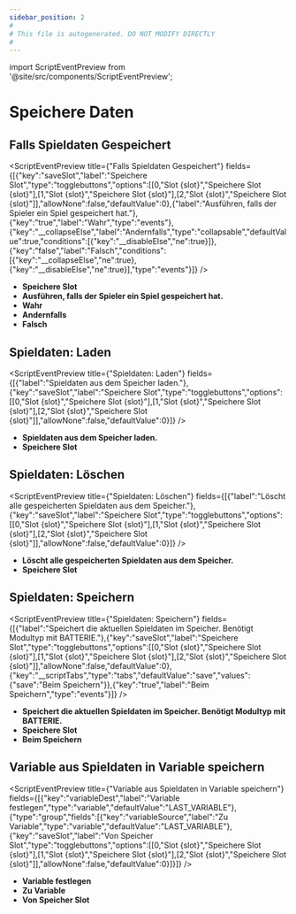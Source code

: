 ```yaml
---
sidebar_position: 2
#
# This file is autogenerated. DO NOT MODIFY DIRECTLY
#
---
```


import ScriptEventPreview from '@site/src/components/ScriptEventPreview';

# Speichere Daten

## Falls Spieldaten Gespeichert
<ScriptEventPreview title={"Falls Spieldaten Gespeichert"} fields={[{"key":"saveSlot","label":"Speichere Slot","type":"togglebuttons","options":[[0,"Slot &#123;slot&#125;","Speichere Slot &#123;slot&#125;"],[1,"Slot &#123;slot&#125;","Speichere Slot &#123;slot&#125;"],[2,"Slot &#123;slot&#125;","Speichere Slot &#123;slot&#125;"]],"allowNone":false,"defaultValue":0},{"label":"Ausführen, falls der Spieler ein Spiel gespeichert hat."},{"key":"true","label":"Wahr","type":"events"},{"key":"__collapseElse","label":"Andernfalls","type":"collapsable","defaultValue":true,"conditions":[{"key":"__disableElse","ne":true}]},{"key":"false","label":"Falsch","conditions":[{"key":"__collapseElse","ne":true},{"key":"__disableElse","ne":true}],"type":"events"}]} />

- **Speichere Slot**  
- **Ausführen, falls der Spieler ein Spiel gespeichert hat.**  
- **Wahr**  
- **Andernfalls**  
- **Falsch**  

## Spieldaten: Laden
<ScriptEventPreview title={"Spieldaten: Laden"} fields={[{"label":"Spieldaten aus dem Speicher laden."},{"key":"saveSlot","label":"Speichere Slot","type":"togglebuttons","options":[[0,"Slot &#123;slot&#125;","Speichere Slot &#123;slot&#125;"],[1,"Slot &#123;slot&#125;","Speichere Slot &#123;slot&#125;"],[2,"Slot &#123;slot&#125;","Speichere Slot &#123;slot&#125;"]],"allowNone":false,"defaultValue":0}]} />

- **Spieldaten aus dem Speicher laden.**  
- **Speichere Slot**  

## Spieldaten: Löschen
<ScriptEventPreview title={"Spieldaten: Löschen"} fields={[{"label":"Löscht alle gespeicherten Spieldaten aus dem Speicher."},{"key":"saveSlot","label":"Speichere Slot","type":"togglebuttons","options":[[0,"Slot &#123;slot&#125;","Speichere Slot &#123;slot&#125;"],[1,"Slot &#123;slot&#125;","Speichere Slot &#123;slot&#125;"],[2,"Slot &#123;slot&#125;","Speichere Slot &#123;slot&#125;"]],"allowNone":false,"defaultValue":0}]} />

- **Löscht alle gespeicherten Spieldaten aus dem Speicher.**  
- **Speichere Slot**  

## Spieldaten: Speichern
<ScriptEventPreview title={"Spieldaten: Speichern"} fields={[{"label":"Speichert die aktuellen Spieldaten im Speicher. Benötigt Modultyp mit BATTERIE."},{"key":"saveSlot","label":"Speichere Slot","type":"togglebuttons","options":[[0,"Slot &#123;slot&#125;","Speichere Slot &#123;slot&#125;"],[1,"Slot &#123;slot&#125;","Speichere Slot &#123;slot&#125;"],[2,"Slot &#123;slot&#125;","Speichere Slot &#123;slot&#125;"]],"allowNone":false,"defaultValue":0},{"key":"__scriptTabs","type":"tabs","defaultValue":"save","values":{"save":"Beim Speichern"}},{"key":"true","label":"Beim Speichern","type":"events"}]} />

- **Speichert die aktuellen Spieldaten im Speicher. Benötigt Modultyp mit BATTERIE.**  
- **Speichere Slot**  
- **Beim Speichern**  

## Variable aus Spieldaten in Variable speichern
<ScriptEventPreview title={"Variable aus Spieldaten in Variable speichern"} fields={[{"key":"variableDest","label":"Variable festlegen","type":"variable","defaultValue":"LAST_VARIABLE"},{"type":"group","fields":[{"key":"variableSource","label":"Zu Variable","type":"variable","defaultValue":"LAST_VARIABLE"},{"key":"saveSlot","label":"Von Speicher Slot","type":"togglebuttons","options":[[0,"Slot &#123;slot&#125;","Speichere Slot &#123;slot&#125;"],[1,"Slot &#123;slot&#125;","Speichere Slot &#123;slot&#125;"],[2,"Slot &#123;slot&#125;","Speichere Slot &#123;slot&#125;"]],"allowNone":false,"defaultValue":0}]}]} />

- **Variable festlegen**  
- **Zu Variable**  
- **Von Speicher Slot**  

